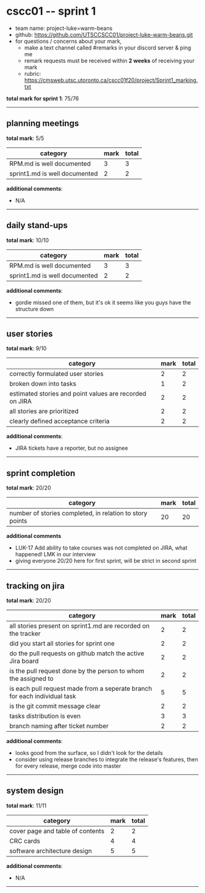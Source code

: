 # cscc01 -- sprint 1

- team name: project-luke=warm-beans
- github: https://github.com/UTSCCSCC01/project-luke-warm-beans.git
- for questions / concerns about your mark,
	- make a text channel called #remarks in your discord server & ping me
    - remark requests must be received within **2 weeks** of receiving your mark
	- rubric: https://cmsweb.utsc.utoronto.ca/cscc01f20/project/Sprint1_marking.txt

**total mark for sprint 1**: 75/76

---

## planning meetings

**total mark**: 5/5

|category|mark|total|
|---|---|---|
|RPM.md is well documented|3|3|
|sprint1.md is well documented|2|2|

**additional comments**:

- N/A
---

## daily stand-ups

**total mark**: 10/10

|category|mark|total|
|---|---|---|
|RPM.md is well documented|3|3|
|sprint1.md is well documented|2|2|

**additional comments**:

- gordie missed one of them, but it's ok it seems like you guys have the structure down
---

## user stories

**total mark**: 9/10

|category|mark|total|
|---|---|---|
|correctly formulated user stories|2|2|
|broken down into tasks|1|2|
|estimated stories and point values are recorded on JIRA|2|2|
|all stories are prioritized|2|2|
|clearly defined acceptance criteria|2|2|

**additional comments**:

- JIRA tickets have a reporter, but no assignee
---

## sprint completion

**total mark**: 20/20

|category|mark|total|
|---|---|---|
|number of stories completed, in relation to story points|20|20|

**additional comments**

- LUK-17	Add ability to take courses was not completed on JIRA, what happened! LMK in our interview
- giving everyone 20/20 here for first sprint, will be strict in second sprint
---

## tracking on jira

**total mark**: 20/20

|category|mark|total|
|---|---|---|
|all stories present on sprint1.md are recorded on the tracker|2|2|
|did you start all stories for sprint one|2|2|
|do the pull requests on github match the active Jira board|2|2|
|is the pull request done by the person to whom the assigned to|2|2|
|is each pull request made from a seperate branch for each individual task|5|5|
|is the git commit message clear|2|2|
|tasks distribution is even|3|3|
|branch naming after ticket number|2|2|

**additional comments**:

- looks good from the surface, so I didn't look for the details
- consider using release branches to integrate the release's features, then for every release, merge code into master
---

## system design

**total mark**: 11/11

|category|mark|total|
|---|---|---|
|cover page and table of contents|2|2|
|CRC cards|4|4|
|software architecture design|5|5|

**additional comments**:

- N/A
---